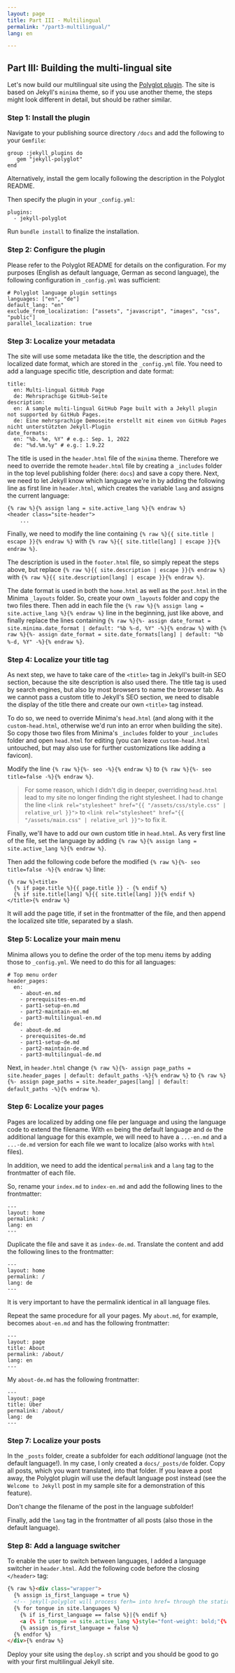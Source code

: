```yaml
---
layout: page
title: Part III - Multilingual
permalink: "/part3-multilingual/"
lang: en

---
```

## Part III: Building the multi-lingual site

Let's now build our multilingual site using the [Polyglot plugin](https://github.com/untra/polyglot). The site is based on Jekyll's `minima` theme, so if you use another theme, the steps might look different in detail, but should be rather similar.

### Step 1: Install the plugin

Navigate to your publishing source directory `/docs` and add the following to your `Gemfile`:

    group :jekyll_plugins do
       gem "jekyll-polyglot"
    end

Alternatively, install the gem locally following the description in the Polyglot README.

Then specify the plugin in your `_config.yml`:

    plugins:
      - jekyll-polyglot

Run `bundle install` to finalize the installation.

### Step 2: Configure the plugin

Please refer to the Polyglot README for details on the configuration. For my purposes (English as default language, German as second language), the following configuration in `_config.yml` was sufficient:

    # Polyglot language plugin settings
    languages: ["en", "de"]
    default_lang: "en"
    exclude_from_localization: ["assets", "javascript", "images", "css", "public"]
    parallel_localization: true

### Step 3: Localize your metadata

The site will use some metadata like the title, the description and the localized date format, which are stored in the `_config.yml` file. You need to add a language specific title, description and date format:

    title:
      en: Multi-lingual GitHub Page
      de: Mehrsprachige GitHub-Seite
    description:
      en: A sample multi-lingual GitHub Page built with a Jekyll plugin not supported by GitHub Pages.
      de: Eine mehrsprachige Demoseite erstellt mit einem von GitHub Pages nicht unterstützten Jekyll-Plugin
    date_formats:
      en: "%b. %e, %Y" # e.g.: Sep. 1, 2022
      de: "%d.%m.%y" # e.g.: 1.9.22

The title is used in the `header.html` file of the `minima` theme. Therefore we need to override the remote `header.html` file by creating a `_includes` folder in the top level publishing folder (here: `docs`) and save a copy there. Next, we need to let Jekyll know which language we're in by adding the following line as first line in `header.html`, which creates the variable `lang` and assigns the current language:

    {% raw %}{% assign lang = site.active_lang %}{% endraw %}
    <header class="site-header">
    	...

Finally, we need to modify the line containing `{% raw %}{{ site.title | escape }}{% endraw %}` with `{% raw %}{{ site.title[lang] | escape }}{% endraw %}`.

The description is used in the `footer.html` file, so simply repeat the steps above, but replace `{% raw %}{{ site.description | escape }}{% endraw %}` with `{% raw %}{{ site.description[lang] | escape }}{% endraw %}`.

The date format is used in both the `home.html` as well as the `post.html` in the Minima `_layouts` folder. So, create your own `_layouts` folder and copy the two files there. Then add in each file the `{% raw %}{% assign lang = site.active_lang %}{% endraw %}` line in the beginning, just like above, and finally replace the lines containing `{% raw %}{%- assign date_format = site.minima.date_format | default: "%b %-d, %Y" -%}{% endraw %}` with `{% raw %}{%- assign date_format = site.date_formats[lang] | default: "%b %-d, %Y" -%}{% endraw %}`.

### Step 4: Localize your title tag

As next step, we have to take care of the `<title>` tag in Jekyll's built-in SEO section, because the site description is also used there. The title tag is used by search engines, but also by most browsers to name the browser tab. As we cannot pass a custom title to Jekyll's SEO section, we need to disable the display of the title there and create our own `<title>` tag instead.

To do so, we need to override Minima's `head.html` (and along with it the `custom-head.html`, otherwise we'd run into an error when building the site). So copy those two files from Minima's `_includes` folder to your `_includes` folder and open `head.html` for editing (you can leave `custom-head.html` untouched, but may also use for further customizations like adding a favicon).

Modify the line `{% raw %}{%- seo -%}{% endraw %}` to `{% raw %}{%- seo title=false -%}{% endraw %}`.

> For some reason, which I didn't dig in deeper, overriding `head.html` lead to my site no longer finding the right stylesheet. I had to change the line `<link rel="stylesheet" href="{{ "/assets/css/style.css" | relative_url }}">` to `<link rel="stylesheet" href="{{ "/assets/main.css" | relative_url }}">` to fix it.

Finally, we'll have to add our own custom title in `head.html`. As very first line of the file, set the language by adding `{% raw %}{% assign lang = site.active_lang %}{% endraw %}`.

Then add the following code before the modified `{% raw %}{%- seo title=false -%}{% endraw %}` line:

    {% raw %}<title>
      {% if page.title %}{{ page.title }} - {% endif %}
      {% if site.title[lang] %}{{ site.title[lang] }}{% endif %}
    </title>{% endraw %}

It will add the page title, if set in the frontmatter of the file, and then append the localized site title, separated by a slash.

### Step 5: Localize your main menu

Minima allows you to define the order of the top menu items by adding those to `_config.yml`. We need to do this for all languages:

    # Top menu order
    header_pages:
      en:
        - about-en.md
        - prerequisites-en.md
        - part1-setup-en.md
        - part2-maintain-en.md
        - part3-multilingual-en.md
      de:
        - about-de.md
        - prerequisites-de.md
        - part1-setup-de.md
        - part2-maintain-de.md
        - part3-multilingual-de.md

Next, in `header.html` change `{% raw %}{%- assign page_paths = site.header_pages | default: default_paths -%}{% endraw %}` to `{% raw %}{%- assign page_paths = site.header_pages[lang] | default: default_paths -%}{% endraw %}`.

### Step 6: Localize your pages

Pages are localized by adding one file per language and using the language code to extend the filename. With `en` being the default language and `de` the additional language for this example, we will need to have a `...-en.md` and a `...-de.md` version for each file we want to localize (also works with `html` files).

In addition, we need to add the identical `permalink` and a `lang` tag to the frontmatter of each file.

So, rename your `index.md` to `index-en.md` and add the following lines to the frontmatter:

    ---
    layout: home
    permalink: /
    lang: en
    ---

Duplicate the file and save it as `index-de.md`. Translate the content and add the following lines to the frontmatter:

    ---
    layout: home
    permalink: /
    lang: de
    ---

It is very important to have the permalink identical in all language files.

Repeat the same procedure for all your pages. My `about.md`, for example, becomes `about-en.md` and has the following frontmatter:

    ---
    layout: page
    title: About
    permalink: /about/
    lang: en
    ---

My `about-de.md` has the following frontmatter:

    ---
    layout: page
    title: Über
    permalink: /about/
    lang: de
    ---

### Step 7: Localize your posts

In the `_posts` folder, create a subfolder for each _additional_ language (not the default language!). In my case, I only created a `docs/_posts/de` folder. Copy all posts, which you want translated, into that folder. If you leave a post away, the Polyglot plugin will use the default language post instead (see the `Welcome to Jekyll` post in my sample site for a demonstration of this feature).

Don't change the filename of the post in the language subfolder!

Finally, add the `lang` tag in the frontmatter of all posts (also those in the default language).

### Step 8: Add a language switcher

To enable the user to switch between languages, I added a language switcher in `header.html`. Add the following code before the closing `</header>` tag:

```html
{% raw %}<div class="wrapper">
  {% assign is_first_language = true %}
  <!-- jekyll-polyglot will process ferh= into href= through the static_href liquid block tag without relativizing the url; useful for making language navigation switchers  -->
  {% for tongue in site.languages %}
    {% if is_first_language == false %}|{% endif %}
    <a {% if tongue == site.active_lang %}style="font-weight: bold;"{% endif %} {% static_href %}href="{% if tongue == site.default_lang %}{{site.baseurl}}{{page.url}}{% else %}{{site.baseurl}}/{{ tongue }}{{page.url}}{% endif %}"{% endstatic_href %} >{{ tongue }}</a>
    {% assign is_first_language = false %}
  {% endfor %}
</div>{% endraw %}
```

Deploy your site using the `deploy.sh` script and you should be good to go with your first multilingual Jekyll site.
